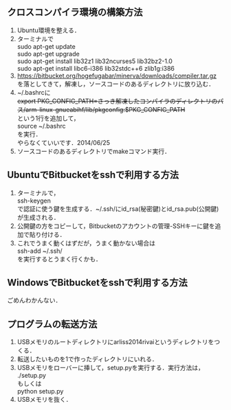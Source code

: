 ## クロスコンパイラ環境の構築方法 ##
1. Ubuntu環境を整える．
2. ターミナルで  
sudo apt-get update  
sudo apt-get upgrade  
sudo apt-get install lib32z1 lib32ncurses5 lib32bz2-1.0  
sudo apt-get install libc6-i386 lib32stdc++6 zlib1g:i386  
3. https://bitbucket.org/hogefugabar/minerva/downloads/compiler.tar.gz  
を落としてきて，解凍し，ソースコードのあるディレクトリに放り込む．  
4. ~/.bashrcに  
~~export PKG_CONFIG_PATH=さっき解凍したコンパイラのディレクトリのパス/arm-linux-gnueabihf/lib/pkgconfig:$PKG_CONFIG_PATH~~  
という1行を追加して，  
source ~/.bashrc  
を実行．    
やらなくていいです．2014/06/25  
5. ソースコードのあるディレクトリでmakeコマンド実行．

## UbuntuでBitbucketをsshで利用する方法 ##
1. ターミナルで，  
ssh-keygen  
で認証に使う鍵を生成する．~/.ssh/にid_rsa(秘密鍵)とid_rsa.pub(公開鍵)が生成される．  
2. 公開鍵の方をコピーして，Bitbucketのアカウントの管理-SSHキーに鍵を追加で貼り付ける．  
3. これでうまく動くはずだが，うまく動かない場合は  
ssh-add ~/.ssh/  
を実行するとうまく行くかも．

## WindowsでBitbucketをsshで利用する方法 ##
ごめんわかんない．

## プログラムの転送方法 ##
1. USBメモリのルートディレクトリにarliss2014rivaiというディレクトリをつくる．  
2. 転送したいものを1で作ったディレクトリにいれる．
3. USBメモリをローバーに挿して，setup.pyを実行する．実行方法は，  
./setup.py  
もしくは  
python setup.py  
4. USBメモリを抜く．